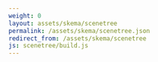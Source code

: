 ```yaml
---
weight: 0
layout: assets/skema/scenetree
permalink: /assets/skema/scenetree.json
redirect_from: /assets/skema/scenetree
js: scenetree/build.js
---
```


